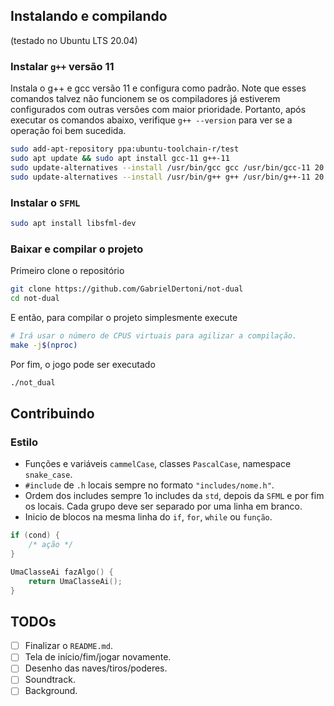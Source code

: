 ## Instalando e compilando

(testado no Ubuntu LTS 20.04)

### Instalar `g++` versão 11

Instala o g++ e gcc versão 11 e configura como padrão. Note que esses comandos
talvez não funcionem se os compiladores já estiverem configurados com outras
versões com maior prioridade. Portanto, após executar os comandos abaixo,
verifique `g++ --version` para ver se a operação foi bem sucedida.

```sh
sudo add-apt-repository ppa:ubuntu-toolchain-r/test
sudo apt update && sudo apt install gcc-11 g++-11
sudo update-alternatives --install /usr/bin/gcc gcc /usr/bin/gcc-11 20
sudo update-alternatives --install /usr/bin/g++ g++ /usr/bin/g++-11 20
```

### Instalar o `SFML`

```sh
sudo apt install libsfml-dev
```

### Baixar e compilar o projeto

Primeiro clone o repositório

```sh
git clone https://github.com/GabrielDertoni/not-dual
cd not-dual
```

E então, para compilar o projeto simplesmente execute

```sh
# Irá usar o número de CPUS virtuais para agilizar a compilação.
make -j$(nproc)
```

Por fim, o jogo pode ser executado

```sh
./not_dual
```

## Contribuindo

### Estilo

- Funções e variáveis `cammelCase`, classes `PascalCase`, namespace `snake_case`.
- `#include` de `.h` locais sempre no formato `"includes/nome.h"`.
- Ordem dos includes sempre 1o includes da `std`, depois da `SFML` e por fim os
    locais. Cada grupo deve ser separado por uma linha em branco.
- Inicio de blocos na mesma linha do `if`, `for`, `while` ou `função`.

```c++
if (cond) {
    /* ação */
}

UmaClasseAi fazAlgo() {
    return UmaClasseAi();
}
```

## TODOs

- [ ] Finalizar o `README.md`.
- [ ] Tela de início/fim/jogar novamente.
- [ ] Desenho das naves/tiros/poderes.
- [ ] Soundtrack.
- [ ] Background.
